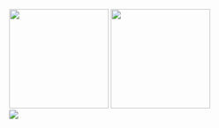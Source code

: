 <div>
<img height="180em" src="https://github-readme-stats.vercel.app/api?username=LeoAzevedo59&show_icons=true&theme=tokyonight&include_all_commits=true&count_private=true"/>
<img height="180em" src="https://github-readme-stats.vercel.app/api/top-langs/?username=LeoAzevedo59&layout=compact&langs_count=7&theme=tokyonight"/>
</div>
<a href="https://www.linkedin.com/in/leo-azevedo-a84326198" target="_blank"><img src="https://img.shields.io/badge/-LinkedIn-%230077B5?style=for-the-badge&logo=linkedin&logoColor=white" target="_blank"></a>   

  
  
